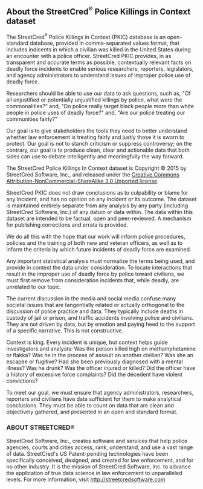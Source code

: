 <h2>About the StreetCred<sup>&reg;</sup> Police Killings in Context dataset</h2>

<p>The StreetCred<sup>&reg;</sup> Police Killings in Context (PKIC) database is an open-standard database, provided in comma-separated values format, that includes indicents in which a civilian was killed in the United States during an encounter with a police officer. StreetCred PKIC provides, in as transparent and accurate terms as possible, contextually relevant facts on deadly force incidents to enable serious researchers, reporters, legislators, and agency administrators to understand issues of improper police use of deadly force.</p>

<p>Researchers should be able to use our data to ask questions, such as, &quot;Of all unjustified or potentially unjustified killings by police, what were the commonalities?&quot; and, &quot;Do police really target black people more than white people in police uses of deadly force?&quot; and, &quot;Are our police treating our communities fairly?&quot;</p>

<p>Our goal is to give stakeholders the tools they need to better understand whether law enforcement is treating fairly and justly those it is sworn to protect. Our goal is not to stanch criticism or suppress controversy; on the contrary, our goal is to produce clean, clear and actionable data that both sides can use to debate intelligently and meaningfully the way forward. </p>

<p>The StreetCred Police Killings In Context dataset is Copyright &copy; 2015 by StreetCred Software, Inc., and released under the <a href="http://creativecommons.org/licenses/by-nc-sa/3.0/" target="_blank">Creative Commons Attribution-NonCommercial-ShareAlike 3.0 Unported license</a>.</p>

<p>StreetCred PKIC does not draw conclusions as to culpability or blame for any incident, and has no opinion on any incident or its outcome. The dataset is maintained enitirely separate from any analysis by any party (including StreetCred Software, Inc.) of any datum or data within. The data within this dataset are intended to be factual, open and peer-reviewed. A mechanism for publishing corrections and errata is provided.</p>

<p>We do all this with the hope that our work will inform police procedures, policies and the training of both new and veteran officers, as well as to inform the criteria by which future incidents of deadly force are examined. </p>

<p>Any important statistical analysis must normalize the terms being used, and provide in context the data under consideration. To locate interactions that result in the improper use of deadly force by police toward civilians, we must first remove from consideration incidents that, while deadly, are unrelated to our topic.  </p>

<p>The current discussion in the media and social media confuse many societal issues that are tangentially related or actually orthogonal to the discussion of police practice and data. They typically include deaths in custody of jail or prison, and traffic accidents involving police and civilians. They are not driven by data, but by emotion and paying heed to the support of a specific narrative. This is not constructive. </p>

<p>Context is king. Every incident is unique, but context helps guide investigators and analysts: Was the person killed high on methamphetamine or flakka? Was he in the process of assault on another civilian? Was she an escapee or fugitive? Had she been previously diagnosed with a mental illness? Was he drunk? Was the officer injured or killed? Did the officer have a history of excessive force complaints? Did the decedent have violent convictions?</p>

<p>To meet our goal, we must ensure that agency administrators, researchers, reporters and civilians have data sufficient for them to make analytical conclusions. They must be able to count on data that are clean and objectively gathered, and presented in an open and standard format. </p>

<h3>ABOUT STREETCRED&reg;</h3>
StreetCred Software, Inc., creates software and services that help police agencies, courts and cities access, rank, understand, and use a vast range of data. StreetCred's US Patent-pending technologies have been specifically conceived, designed, and created for law enforcement, and for no other industry. It is the mission of StreetCred Software, Inc. to advance the application of true data science in law enforcement to unparalleled levels. For more information, visit <a href="http://streetcredsoftware.com" target="_blank">http://streetcredsoftware.com</a></p>

